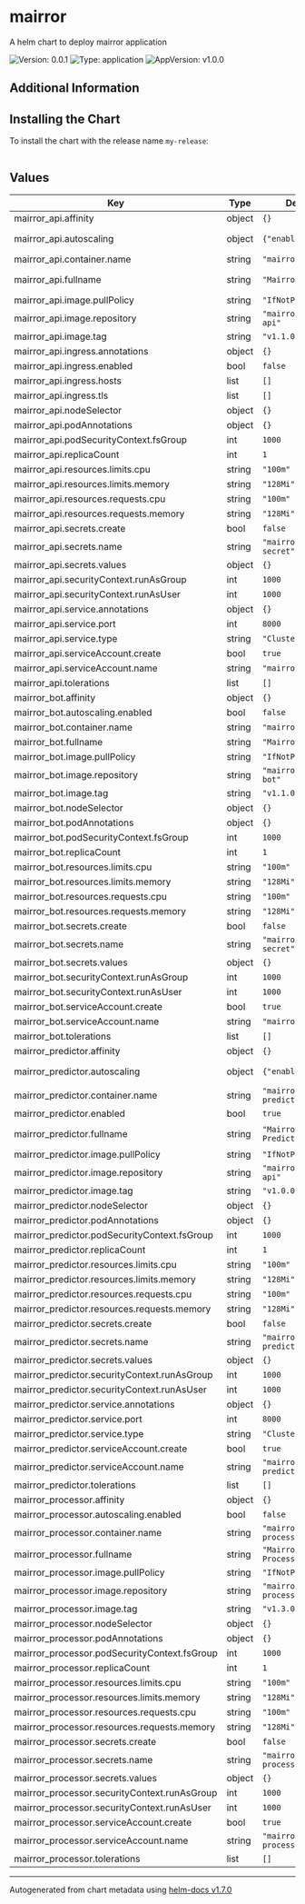 # mairror

A helm chart to deploy mairror application

![Version: 0.0.1](https://img.shields.io/badge/Version-0.0.1-informational?style=flat-square) ![Type: application](https://img.shields.io/badge/Type-application-informational?style=flat-square) ![AppVersion: v1.0.0](https://img.shields.io/badge/AppVersion-v1.0.0-informational?style=flat-square)

## Additional Information

## Installing the Chart

To install the chart with the release name `my-release`:

```console
```

## Values

| Key | Type | Default | Description |
|-----|------|---------|-------------|
| mairror_api.affinity | object | `{}` |  |
| mairror_api.autoscaling | object | `{"enabled":false}` | Enable autoscaling |
| mairror_api.container.name | string | `"mairror-api"` |  |
| mairror_api.fullname | string | `"Mairror API"` | This is the fullname |
| mairror_api.image.pullPolicy | string | `"IfNotPresent"` |  |
| mairror_api.image.repository | string | `"mairror/mairror-api"` |  |
| mairror_api.image.tag | string | `"v1.1.0"` |  |
| mairror_api.ingress.annotations | object | `{}` |  |
| mairror_api.ingress.enabled | bool | `false` |  |
| mairror_api.ingress.hosts | list | `[]` |  |
| mairror_api.ingress.tls | list | `[]` |  |
| mairror_api.nodeSelector | object | `{}` |  |
| mairror_api.podAnnotations | object | `{}` |  |
| mairror_api.podSecurityContext.fsGroup | int | `1000` |  |
| mairror_api.replicaCount | int | `1` |  |
| mairror_api.resources.limits.cpu | string | `"100m"` |  |
| mairror_api.resources.limits.memory | string | `"128Mi"` |  |
| mairror_api.resources.requests.cpu | string | `"100m"` |  |
| mairror_api.resources.requests.memory | string | `"128Mi"` |  |
| mairror_api.secrets.create | bool | `false` |  |
| mairror_api.secrets.name | string | `"mairror-api-secret"` |  |
| mairror_api.secrets.values | object | `{}` |  |
| mairror_api.securityContext.runAsGroup | int | `1000` |  |
| mairror_api.securityContext.runAsUser | int | `1000` |  |
| mairror_api.service.annotations | object | `{}` |  |
| mairror_api.service.port | int | `8000` |  |
| mairror_api.service.type | string | `"ClusterIP"` |  |
| mairror_api.serviceAccount.create | bool | `true` |  |
| mairror_api.serviceAccount.name | string | `"mairror-api"` |  |
| mairror_api.tolerations | list | `[]` |  |
| mairror_bot.affinity | object | `{}` |  |
| mairror_bot.autoscaling.enabled | bool | `false` |  |
| mairror_bot.container.name | string | `"mairror-bot"` |  |
| mairror_bot.fullname | string | `"Mairror Bot"` |  |
| mairror_bot.image.pullPolicy | string | `"IfNotPresent"` |  |
| mairror_bot.image.repository | string | `"mairror/mairror-bot"` |  |
| mairror_bot.image.tag | string | `"v1.1.0"` |  |
| mairror_bot.nodeSelector | object | `{}` |  |
| mairror_bot.podAnnotations | object | `{}` |  |
| mairror_bot.podSecurityContext.fsGroup | int | `1000` |  |
| mairror_bot.replicaCount | int | `1` |  |
| mairror_bot.resources.limits.cpu | string | `"100m"` |  |
| mairror_bot.resources.limits.memory | string | `"128Mi"` |  |
| mairror_bot.resources.requests.cpu | string | `"100m"` |  |
| mairror_bot.resources.requests.memory | string | `"128Mi"` |  |
| mairror_bot.secrets.create | bool | `false` |  |
| mairror_bot.secrets.name | string | `"mairror-bot-secret"` |  |
| mairror_bot.secrets.values | object | `{}` |  |
| mairror_bot.securityContext.runAsGroup | int | `1000` |  |
| mairror_bot.securityContext.runAsUser | int | `1000` |  |
| mairror_bot.serviceAccount.create | bool | `true` |  |
| mairror_bot.serviceAccount.name | string | `"mairror-bot"` |  |
| mairror_bot.tolerations | list | `[]` |  |
| mairror_predictor.affinity | object | `{}` |  |
| mairror_predictor.autoscaling | object | `{"enabled":false}` | Enable autoscaling |
| mairror_predictor.container.name | string | `"mairror-predictor"` |  |
| mairror_predictor.enabled | bool | `true` |  |
| mairror_predictor.fullname | string | `"Mairror Predictor"` | This is the fullname |
| mairror_predictor.image.pullPolicy | string | `"IfNotPresent"` |  |
| mairror_predictor.image.repository | string | `"mairror/mairror-api"` |  |
| mairror_predictor.image.tag | string | `"v1.0.0"` |  |
| mairror_predictor.nodeSelector | object | `{}` |  |
| mairror_predictor.podAnnotations | object | `{}` |  |
| mairror_predictor.podSecurityContext.fsGroup | int | `1000` |  |
| mairror_predictor.replicaCount | int | `1` |  |
| mairror_predictor.resources.limits.cpu | string | `"100m"` |  |
| mairror_predictor.resources.limits.memory | string | `"128Mi"` |  |
| mairror_predictor.resources.requests.cpu | string | `"100m"` |  |
| mairror_predictor.resources.requests.memory | string | `"128Mi"` |  |
| mairror_predictor.secrets.create | bool | `false` |  |
| mairror_predictor.secrets.name | string | `"mairror-predictor-secret"` |  |
| mairror_predictor.secrets.values | object | `{}` |  |
| mairror_predictor.securityContext.runAsGroup | int | `1000` |  |
| mairror_predictor.securityContext.runAsUser | int | `1000` |  |
| mairror_predictor.service.annotations | object | `{}` |  |
| mairror_predictor.service.port | int | `8000` |  |
| mairror_predictor.service.type | string | `"ClusterIP"` |  |
| mairror_predictor.serviceAccount.create | bool | `true` |  |
| mairror_predictor.serviceAccount.name | string | `"mairror-predictor"` |  |
| mairror_predictor.tolerations | list | `[]` |  |
| mairror_processor.affinity | object | `{}` |  |
| mairror_processor.autoscaling.enabled | bool | `false` |  |
| mairror_processor.container.name | string | `"mairror-processor"` |  |
| mairror_processor.fullname | string | `"Mairror Processor"` |  |
| mairror_processor.image.pullPolicy | string | `"IfNotPresent"` |  |
| mairror_processor.image.repository | string | `"mairror/mairror-processor"` |  |
| mairror_processor.image.tag | string | `"v1.3.0"` |  |
| mairror_processor.nodeSelector | object | `{}` |  |
| mairror_processor.podAnnotations | object | `{}` |  |
| mairror_processor.podSecurityContext.fsGroup | int | `1000` |  |
| mairror_processor.replicaCount | int | `1` |  |
| mairror_processor.resources.limits.cpu | string | `"100m"` |  |
| mairror_processor.resources.limits.memory | string | `"128Mi"` |  |
| mairror_processor.resources.requests.cpu | string | `"100m"` |  |
| mairror_processor.resources.requests.memory | string | `"128Mi"` |  |
| mairror_processor.secrets.create | bool | `false` |  |
| mairror_processor.secrets.name | string | `"mairror-processor-secret"` |  |
| mairror_processor.secrets.values | object | `{}` |  |
| mairror_processor.securityContext.runAsGroup | int | `1000` |  |
| mairror_processor.securityContext.runAsUser | int | `1000` |  |
| mairror_processor.serviceAccount.create | bool | `true` |  |
| mairror_processor.serviceAccount.name | string | `"mairror-processor"` |  |
| mairror_processor.tolerations | list | `[]` |  |

----------------------------------------------
Autogenerated from chart metadata using [helm-docs v1.7.0](https://github.com/norwoodj/helm-docs/releases/v1.7.0)
